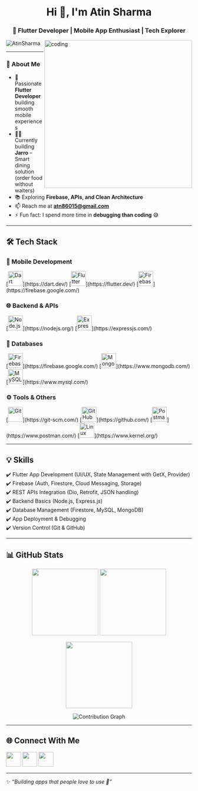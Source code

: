 <h1 align="center">Hi 👋, I'm Atin Sharma</h1>
<h3 align="center">💙 Flutter Developer | Mobile App Enthusiast | Tech Explorer</h3>

<img align="right" alt="coding" width="400" src="https://user-images.githubusercontent.com/55389276/140866485-8fb1c876-9a8f-4d6a-98dc-08c4981eaf70.gif">

<p align="left">
  <img src="https://komarev.com/ghpvc/?username=AtinSharma&label=Profile%20views&color=blueviolet&style=flat" alt="AtinSharma" /> 
</p>

---

### 🌟 About Me  
- 🚀 Passionate **Flutter Developer** building smooth mobile experiences  
- 👨‍💻 Currently building **Jarro** – Smart dining solution (order food without waiters)  
- 📚 Exploring **Firebase, APIs, and Clean Architecture**  
- 📫 Reach me at **atn86015@gmail.com**  
- ⚡ Fun fact: I spend more time in **debugging than coding** 😅  

---

## 🛠️ Tech Stack  

### 📱 Mobile Development  
<p>
  [<img src="https://skillicons.dev/icons?i=dart" alt="Dart" height="40">](https://dart.dev/)  
  [<img src="https://skillicons.dev/icons?i=flutter" alt="Flutter" height="40">](https://flutter.dev/)  
  [<img src="https://skillicons.dev/icons?i=firebase" alt="Firebase" height="40">](https://firebase.google.com/)
</p>

### 🌐 Backend & APIs  
<p>
  [<img src="https://skillicons.dev/icons?i=nodejs" alt="Node.js" height="40">](https://nodejs.org/)  
  [<img src="https://skillicons.dev/icons?i=express" alt="Express.js" height="40">](https://expressjs.com/)
</p>

### 💾 Databases  
<p>
  [<img src="https://skillicons.dev/icons?i=firebase" alt="Firebase DB" height="40">](https://firebase.google.com/)  
  [<img src="https://skillicons.dev/icons?i=mongodb" alt="MongoDB" height="40">](https://www.mongodb.com/)  
  [<img src="https://skillicons.dev/icons?i=mysql" alt="MySQL" height="40">](https://www.mysql.com/)
</p>

### ⚙️ Tools & Others  
<p>
  [<img src="https://skillicons.dev/icons?i=git" alt="Git" height="40">](https://git-scm.com/)  
  [<img src="https://skillicons.dev/icons?i=github" alt="GitHub" height="40">](https://github.com/)  
  [<img src="https://skillicons.dev/icons?i=postman" alt="Postman" height="40">](https://www.postman.com/)  
  [<img src="https://skillicons.dev/icons?i=linux" alt="Linux" height="40">](https://www.kernel.org/)
</p>


---

## 💡 Skills  
✔️ Flutter App Development (UI/UX, State Management with GetX, Provider)  
✔️ Firebase (Auth, Firestore, Cloud Messaging, Storage)  
✔️ REST APIs Integration (Dio, Retrofit, JSON handling)  
✔️ Backend Basics (Node.js, Express.js)  
✔️ Database Management (Firestore, MySQL, MongoDB)  
✔️ App Deployment & Debugging  
✔️ Version Control (Git & GitHub)  

---

## 📊 GitHub Stats  

<p align="center">
  <img src="https://github-readme-stats.vercel.app/api?username=AtinSharma&show_icons=true&theme=radical" height="180" />
  <img src="https://github-readme-stats.vercel.app/api/top-langs/?username=AtinSharma&layout=compact&theme=radical" height="180" />
</p>

<p align="center">
  <img src="https://github-readme-streak-stats.herokuapp.com?user=AtinSharma&theme=radical" height="180" />
</p>

<p align="center">
  <img src="https://github-readme-activity-graph.vercel.app/graph?username=AtinSharma&theme=radical" alt="Contribution Graph" />
</p>

---

## 🌐 Connect With Me  
<p>
  <a href="https://linkedin.com/in/atin-sharma-579a10295"><img src="https://skillicons.dev/icons?i=linkedin" height="40" width="40"/></a>
  <a href="https://instagram.com/itsatin_"><img src="https://skillicons.dev/icons?i=instagram" height="40" width="40"/></a>
  <a href="mailto:atn86015@gmail.com"><img src="https://skillicons.dev/icons?i=gmail" height="40" width="40"/></a>
</p>

---

✨ _“Building apps that people love to use 💙”_

